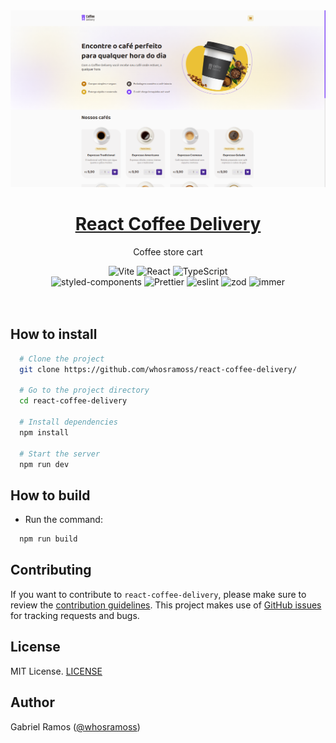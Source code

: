 <a href="https://github.com/whosramoss/react-coffee-delivery">
  <img alt="react-coffee-delivery" src="./public/thumbnail.png" />
  <h1 align="center">React Coffee Delivery</h1>
</a>

<p align="center">
  Coffee store cart
</p>

<div align="center">
  <img src="https://img.shields.io/badge/Vite-B73BFE?style=for-the-badge&logo=vite&logoColor=white" alt="Vite">
  <img src="https://img.shields.io/badge/React-563D7C?style=for-the-badge&logo=React&logoColor=fff" alt="React">
  <img src="https://img.shields.io/badge/Typescript-007acc?style=for-the-badge&logo=typescript&logoColor=fff" alt="TypeScript">
  <br/>
  <img src="https://img.shields.io/badge/styled_components-FEFEFE?style=for-the-badge&logo=styled-components" alt="styled-components">
  <img src="https://img.shields.io/badge/Prettier-242424?style=for-the-badge&logo=prettier" alt="Prettier">
  <img src="https://img.shields.io/badge/eslint-0170FE?style=for-the-badge&logo=eslint" alt="eslint">
  <img src="https://img.shields.io/badge/zod-242424?style=for-the-badge&logo=zod" alt="zod">
    <img src="https://img.shields.io/badge/immer-242424?style=for-the-badge&logo=immer" alt="immer">
</div>
<br/>

<br/>



## How to install 

```bash
  # Clone the project
  git clone https://github.com/whosramoss/react-coffee-delivery/

  # Go to the project directory
  cd react-coffee-delivery

  # Install dependencies
  npm install

  # Start the server 
  npm run dev
```

## How to build 
- Run the command:
```bash
  npm run build
```

## Contributing 
If you want to contribute to `react-coffee-delivery`, please make sure to review the [contribution guidelines](https://github.com/whosramoss/react-coffee-delivery/blob/master/CONTRIBUTING.md). This project makes use of [GitHub issues](https://github.com/whosramoss/react-coffee-delivery/issues) for
tracking requests and bugs.

## License 

MIT License. [LICENSE](./LICENSE)

## Author 

Gabriel Ramos ([@whosramoss](https://github.com/whosramoss))


